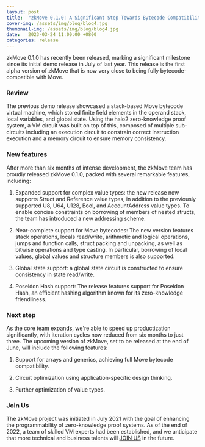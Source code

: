 ```yaml
---
layout: post
title:  "zkMove 0.1.0: A Significant Step Towards Bytecode Compatibility with Move"
cover-img: /assets/img/blog/blog4.jpg
thumbnail-img: /assets/img/blog/blog4.jpg
date:   2023-03-24 11:00:00 +0800
categories: release
---
```


zkMove 0.1.0 has recently been released, marking a significant milestone since its initial demo release in July of last year. This release is the first alpha version of zkMove that is now very close to being fully bytecode-compatible with Move.
<!--more-->

### Review

The previous demo release showcased a stack-based Move bytecode virtual machine, which stored finite field elements in the operand stack, local variables, and global state. Using the halo2 zero-knowledge proof system, a VM circuit was built on top of this, composed of multiple sub-circuits including an execution circuit to constrain correct instruction execution and a memory circuit to ensure memory consistency.

### New features

After more than six months of intense development, the zkMove team has proudly released zkMove 0.1.0, packed with several remarkable features, including:

1. Expanded support for complex value types: the new release now supports Struct and Reference value types, in addition to the previously supported U8, U64, U128, Bool, and AccountAddress value types. To enable concise constraints on borrowing of members of nested structs, the team has introduced a new addressing scheme.

2. Near-complete support for Move bytecodes: The new version features stack operations, locals read/write, arithmetic and logical operations, jumps and function calls, struct packing and unpacking, as well as bitwise operations and type casting. In particular, borrowing of local values, global values and structure members is also supported.

3. Global state support: a global state circuit is constructed to ensure consistency in state read/write.

4. Poseidon Hash support: The release features support for Poseidon Hash, an efficient hashing algorithm known for its zero-knowledge friendliness.

### Next step

As the core team expands, we're able to speed up productization significantly, with iteration cycles now reduced from six months to just three. The upcoming version of zkMove, set to be released at the end of June, will include the following features:

1. Support for arrays and generics, achieving full Move bytecode compatibility.

2. Circuit optimization using application-specific design thinking.

3. Further optimization of value types.

### Join Us

The zkMove project was initiated in July 2021 with the goal of enhancing the programmability of zero-knowledge proof systems. As of the end of 2022, a team of skilled VM experts had been established, and we anticipate that more technical and business talents will [JOIN US](/joinus/) in the future.